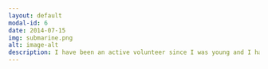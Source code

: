 ```yaml
---
layout: default
modal-id: 6
date: 2014-07-15
img: submarine.png
alt: image-alt
description: I have been an active volunteer since I was young and I have fallen in love with it. I have gotten the opportunity to engage communities around the world. I got to participate, in community outreach, with rural towns in Panama, Brazil, Argentina, Nicaragua, Dominican Republic, Bolivia, and the United States. These adventures allowed me to learn about different cultures and discourses, teach english to 7th graders, participate in street sanitation, paint houses, feed the hungry, and run a child day care. Most recently, from Feb 22 - May 19, I got VITA IRS certified to be an IRS volunteer. I got to do tax returns, free of charge, for underprivileged and lower income clients, tax returns. <b></b><img class="img-responsive" src="img/v6.jpg" alt="volunteer" /><b></b><strong>A Core Memory-</strong> The picture above is a moment when I had an homestay in Managua, Nicaragua and the family that hosted me felt like my own. They had a tiny house made of tin and clay, with hardened dirt for flooring, on a farm. I slept on a small cot with my friend and learned how the native people of Managua lived. We woke up with the home stay family, broke bread with them, listened to life stories, and shared our dreams with each other. It is an experience I wish I never forget.<b><b/><img class="img-responsive" src="img/v1.jpg" alt="volunteer" /><b></b><img class="img-responsive" src="img/v2.jpg" alt="volunteer" /><b></b><img class="img-responsive" src="img/v3.jpg" alt="volunteer" /><b></b><img class="img-responsive" src="img/v4.jpg" alt="volunteer" /><b></b><img class="img-responsive" src="img/v5.jpg" alt="volunteer" />
---
```

